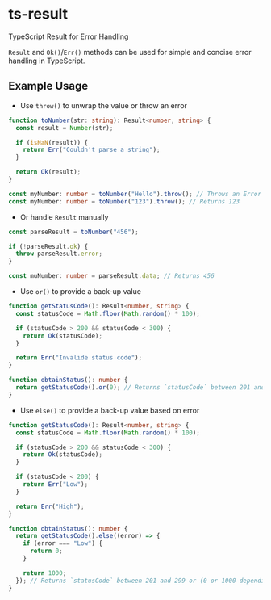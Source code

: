 # ts-result

TypeScript Result for Error Handling

`Result` and `Ok()`/`Err()` methods can be used for simple and concise error handling in TypeScript.

## Example Usage

- Use `throw()` to unwrap the value or throw an error

```ts
function toNumber(str: string): Result<number, string> {
  const result = Number(str);

  if (isNaN(result)) {
    return Err("Couldn't parse a string");
  }

  return Ok(result);
}

const myNumber: number = toNumber("Hello").throw(); // Throws an Error
const myNumber: number = toNumber("123").throw(); // Returns 123
```
- Or handle `Result` manually

```ts
const parseResult = toNumber("456");

if (!parseResult.ok) {
  throw parseResult.error;
}

const muNumber: number = parseResult.data; // Returns 456
```
- Use `or()` to provide a back-up value

```ts
function getStatusCode(): Result<number, string> {
  const statusCode = Math.floor(Math.random() * 100);

  if (statusCode > 200 && statusCode < 300) {
    return Ok(statusCode);
  }

  return Err("Invalide status code");
}

function obtainStatus(): number {
  return getStatusCode().or(0); // Returns `statusCode` between 201 and 299 or 0
}
```


- Use `else()` to provide a back-up value based on error

```ts
function getStatusCode(): Result<number, string> {
  const statusCode = Math.floor(Math.random() * 100);

  if (statusCode > 200 && statusCode < 300) {
    return Ok(statusCode);
  }

  if (statusCode < 200) {
    return Err("Low");
  }

  return Err("High");
}

function obtainStatus(): number {
  return getStatusCode().else((error) => {
    if (error === "Low") {
      return 0;
    }

    return 1000;
  }); // Returns `statusCode` between 201 and 299 or (0 or 1000 depending on error text)
}
```

